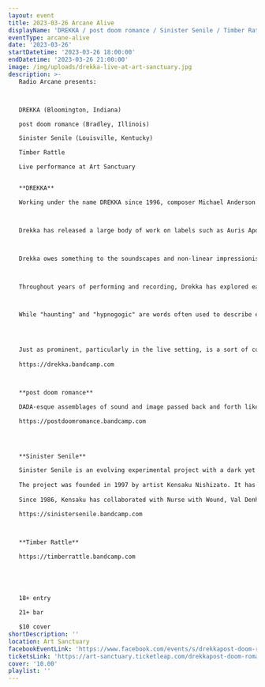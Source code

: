 ```yaml
---
layout: event
title: 2023-03-26 Arcane Alive
displayName: 'DREKKA / post doom romance / Sinister Senile / Timber Rattle - Live at Art Sanctuary'
eventType: arcane-alive
date: '2023-03-26'
startDatetime: '2023-03-26 18:00:00'
endDatetime: '2023-03-26 21:00:00'
image: /img/uploads/drekka-live-at-art-sanctuary.jpg
description: >-
   Radio Arcane presents:



   DREKKA (Bloomington, Indiana)

   post doom romance (Bradley, Illinois)

   Sinister Senile (Louisville, Kentucky)

   Timber Rattle

   Live performance at Art Sanctuary


   **DREKKA**

   Working under the name DREKKA since 1996, composer Michael Anderson has toured, traveled, and collaborated extensively; collecting memories and building a personalized archive of sound that dates back to the mid-1980's.



   Drekka has released a large body of work on labels such as Auris Apothecary, Dais, Fabrica, Morc, Silber, Somnimage, and Anderson's own label, Bluesanct. Anderson has also recorded and toured as a member of such as projects as Jessica Bailiff, Dylan Ettinger, In Gowan Ring, Lovesliescrushing, Annelies Monseré, Stone Breath, and Turn Pale.



   Drekka owes something to the soundscapes and non-linear impressionism of Cindytalk or COIL, the industrial gravity of Einstürzende Neubauten or Hafler Trio, and the cinematic collaborations of Edward Artemiev/Andrei Tarkovsky or Simon Fisher Turner/Derek Jarman. But his work is singular, unique, and very personal.



   Throughout years of performing and recording, Drekka has explored early industrial tape culture, fragile bedroom noise-folk, and expansive cinematic textures. His work and performances touch on themes of silence, memory, and forgetfulness. But rather than obscure himself, as is so often the effect of experimental music, DREKKA functions as a direct line into Anderson's mind and his tenuous cache of memories. These personal aspects and this fragility are clearly on display, rather than being obfuscated by poetic abstractions.



   While "haunting" and "hypnogogic" are words often used to describe experimental music and art, DREKKA unequivocally occupies and deals in those dark spaces which comprise the tenuous province of memory and dreams. Those are the real ghosts of time and sound.




   Just as prominent, particularly in the live setting, is a sort of confrontation; a wrestling with frenetic energy that approaches mania or ecstasy. Just as DREKKA's recordings serve not to obscure but to exhibit Michael Anderson's mind, his performances serve to exhibit his person, his body. DREKKA's audiences behold not an anonymous face in the glow of a laptop, but a man riding his flimsy card table strewn with tape players, bells, trinkets, metal, and pedals. They behold a man's spirit riding him, contact microphone in mouth, hands shifting cassettes collected over time and distance. DREKKA's audiences behold a confrontation of spirit, body, memory, and sound.
   
   https://drekka.bandcamp.com



   **post doom romance**

   DADA-esque assemblages of sound and image passed back and forth like love letters between seah and mykel boyd.

   https://postdoomromance.bandcamp.com




   **Sinister Senile**

   Sinister Senile is an evolving experimental project with a dark yet pretty electro-accoustc edge.
   
   The project was founded in 1997 by artist Kensaku Nishizato. It has involved live works with Pas Musique. Along with contributions by Norman Westberg (Swans) and others.
   
   Since 1986, Kensaku has collaborated with Nurse with Wound, Val Denham, and more.

   https://sinistersenile.bandcamp.com



   **Timber Rattle**

   https://timberrattle.bandcamp.com





   18+ entry

   21+ bar

   $10 cover
shortDescription: ''
location: Art Sanctuary
facebookEventLink: 'https://www.facebook.com/events/s/drekkapost-doom-romancesiniste/951449715824237'
ticketsLink: 'https://art-sanctuary.ticketleap.com/drekkapost-doom-romancesinister-senile'
cover: '10.00'
playlist: ''
---
```

